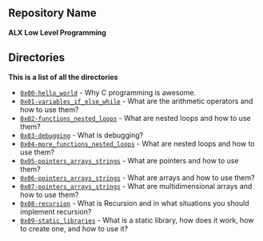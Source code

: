 ## Repository Name

**ALX Low Level Programming**

## Directories

**This is a list of all the directories**

* [`0x00-hello_world`](https://github.com/Polarthebear/alx-low_level_programming/tree/master/0x00-hello_world/README.md) - Why C programming is awesome.
* [`0x01-variables_if_else_while`](https://github.com/Polarthebear/alx-low_level_programming/tree/master/0x01-variables_if_else_while/README.md) - What are the arithmetic operators and how to use them?
* [`0x02-functions_nested_loops`](https://github.com/Polarthebear/alx-low_level_programming/tree/master/0x02-functions_nested_loops/README.md) - What are nested loops and how to use them?
* [`0x03-debugging`](https://github.com/Polarthebear/alx-low_level_programming/tree/master/0x03-debugging/README.md) - What is debugging?
* [`0x04-more_functions_nested_loops`](https://github.com/Polarthebear/alx-low_level_programming/tree/master/0x04-more_functions_nested_loops/README.md) - What are nested loops and how to use them?
* [`0x05-pointers_arrays_strings`](https://github.com/Polarthebear/alx-low_level_programming/tree/master/0x05-pointers_arrays_strings/README.md) - What are pointers and how to use them?
* [`0x06-pointers_arrays_strings`](https://github.com/Polarthebear/alx-low_level_programming/tree/master/0x06-pointers_arrays_strings/README.md) - What are arrays and how to use them?
* [`0x07-pointers_arrays_strings`](https://github.com/Polarthebear/alx-low_level_programming/tree/master/0x07-pointers_arrays_strings/README.md) - What are multidimensional arrays and how to use them?
* [`0x08-recursion`](https://github.com/Polarthebear/alx-low_level_programming/blob/master/0x08-recursion/README.md) - What is Recursion and in what situations you should implement recursion?
* [`0x09-static_libraries`](https://github.com/Polarthebear/alx-low_level_programming/blob/master/0x09-static_libraries/README.md) - What is a static library, how does it work, how to create one, and how to use it?
